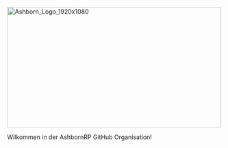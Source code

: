 
<img width="500" height="281" alt="Ashborn_Logo_1920x1080" src="https://github.com/user-attachments/assets/af4254c9-15bf-4c17-8c25-f4a0aa9cebaf" />

Wilkommen in der AshbornRP GitHub Organisation!
